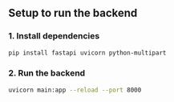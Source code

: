 ## Setup to run the backend

### 1. Install dependencies

```bash
pip install fastapi uvicorn python-multipart
```

### 2. Run the backend

```bash
uvicorn main:app --reload --port 8000
```
